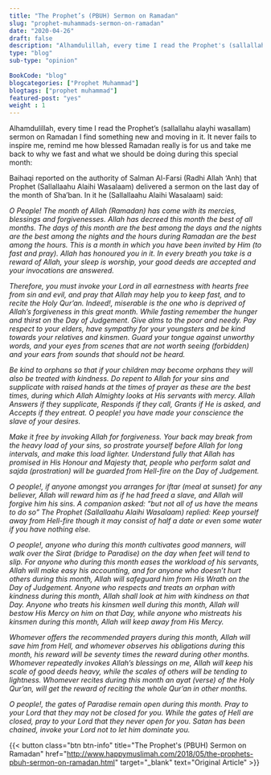 ```yaml
--- 
title: "The Prophet’s (PBUH) Sermon on Ramadan" 
slug: "prophet-muhammads-sermon-on-ramadan"
date: "2020-04-26" 
draft: false 
description: "Alhamdulillah, every time I read the Prophet's (sallallahu alayhi wasallam) sermon on Ramadan I find something new and moving in it." 
type: "blog"
sub-type: "opinion" 
 
BookCode: "blog"
blogcategories: ["Prophet Muhammad"]
blogtags: ["prophet muhammad"]
featured-post: "yes"
weight : 1
---  
```

Alhamdulillah, every time I read the Prophet&#8217;s (sallallahu alayhi wasallam) sermon on Ramadan I find something new and moving in it. It never fails to inspire me, remind me how blessed Ramadan really is for us and take me back to why we fast and what we should be doing during this special month:

Baihaqi reported on the authority of Salman Al-Farsi (Radhi Allah ‘Anh) that Prophet (Sallallaahu Alaihi Wasalaam) delivered a sermon on the last day of the month of Sha&#8217;ban. In it he (Sallallaahu Alaihi Wasalaam) said:

_O People! The month of Allah (Ramadan) has come with its mercies, blessings and forgivenesses. Allah has decreed this month the best of all months. The days of this month are the best among the days and the nights are the best among the nights and the hours during Ramadan are the best among the hours. This is a month in which you have been invited by Him (to fast and pray). Allah has honoured you in it. In every breath you take is a reward of Allah, your sleep is worship, your good deeds are accepted and your invocations are answered._

_Therefore, you must invoke your Lord in all earnestness with hearts free from sin and evil, and pray that Allah may help you to keep fast, and to recite the Holy Qur&#8217;an. Indeed!, miserable is the o­ne who is deprived of Allah&#8217;s forgiveness in this great month. While fasting remember the hunger and thirst o­n the Day of Judgement. Give alms to the poor and needy. Pay respect to your elders, have sympathy for your youngsters and be kind towards your relatives and kinsmen. Guard your tongue against unworthy words, and your eyes from scenes that are not worth seeing (forbidden) and your ears from sounds that should not be heard._

_Be kind to orphans so that if your children may become orphans they will also be treated with kindness. Do repent to Allah for your sins and supplicate with raised hands at the times of prayer as these are the best times, during which Allah Almighty looks at His servants with mercy. Allah Answers if they supplicate, Responds if they call, Grants if He is asked, and Accepts if they entreat. O people! you have made your conscience the slave of your desires._

_Make it free by invoking Allah for forgiveness. Your back may break from the heavy load of your sins, so prostrate yourself before Allah for long intervals, and make this load lighter. Understand fully that Allah has promised in His Honour and Majesty that, people who perform salat and sajda (prostration) will be guarded from Hell-fire o­n the Day of Judgement._

_O people!, if anyone amongst you arranges for iftar (meal at sunset) for any believer, Allah will reward him as if he had freed a slave, and Allah will forgive him his sins. A companion asked: “but not all of us have the means to do so” The Prophet (Sallallaahu Alaihi Wasalaam) replied: Keep yourself away from Hell-fire though it may consist of half a date or even some water if you have nothing else._

_O people!, anyone who during this month cultivates good manners, will walk over the Sirat (bridge to Paradise) o­n the day when feet will tend to slip. For anyone who during this month eases the workload of his servants, Allah will make easy his accounting, and for anyone who doesn&#8217;t hurt others during this month, Allah will safeguard him from His Wrath o­n the Day of Judgement. Anyone who respects and treats an orphan with kindness during this month, Allah shall look at him with kindness o­n that Day. Anyone who treats his kinsmen well during this month, Allah will bestow His Mercy o­n him o­n that Day, while anyone who mistreats his kinsmen during this month, Allah will keep away from His Mercy._

_Whomever offers the recommended prayers during this month, Allah will save him from Hell, and whomever observes his obligations during this month, his reward will be seventy times the reward during other months. Whomever repeatedly invokes Allah&#8217;s blessings o­n me, Allah will keep his scale of good deeds heavy, while the scales of others will be tending to lightness. Whomever recites during this month an ayat (verse) of the Holy Qur&#8217;an, will get the reward of reciting the whole Qur&#8217;an in other months._

_O people!, the gates of Paradise remain open during this month. Pray to your Lord that they may not be closed for you. While the gates of Hell are closed, pray to your Lord that they never open for you. Satan has been chained, invoke your Lord not to let him dominate you._

{{< button class="btn btn-info" title="The Prophet's (PBUH) Sermon on Ramadan" href="http://www.happymuslimah.com/2018/05/the-prophets-pbuh-sermon-on-ramadan.html" target="_blank" text="Original Article" >}}
